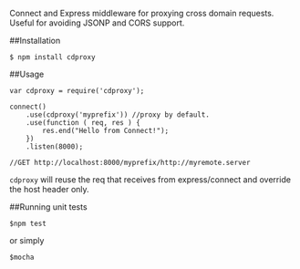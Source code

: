 Connect and Express middleware for proxying cross domain requests. Useful for avoiding JSONP and CORS support.

##Installation

	$ npm install cdproxy

##Usage

	var cdproxy = require('cdproxy');

	connect()
        .use(cdproxy('myprefix')) //proxy by default.
        .use(function ( req, res ) {
            res.end("Hello from Connect!");
        })
        .listen(8000);

    //GET http://localhost:8000/myprefix/http://myremote.server

`cdproxy` will reuse the req that receives from express/connect and override the host header only.

##Running unit tests

	$npm test

or simply

	$mocha